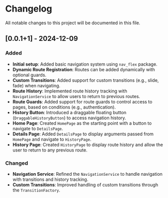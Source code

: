 # Changelog

All notable changes to this project will be documented in this file.

## [0.0.1+1] - 2024-12-09

### Added
- **Initial setup**: Added basic navigation system using `nav_flex` package.
- **Dynamic Route Registration**: Routes can be added dynamically with optional guards.
- **Custom Transitions**: Added support for custom transitions (e.g., slide, fade) when navigating.
- **Route History**: Implemented route history tracking with `NavigationService` to allow users to return to previous routes.
- **Route Guards**: Added support for route guards to control access to pages, based on conditions (e.g., authentication).
- **History Button**: Introduced a draggable floating button (`DraggableHistoryButton`) to access navigation history.
- **Home Page**: Created `HomePage` as the starting point with a button to navigate to `DetailsPage`.
- **Details Page**: Added `DetailsPage` to display arguments passed from `HomePage` and navigate to `HistoryPage`.
- **History Page**: Created `HistoryPage` to display route history and allow the user to return to any previous route.

### Changed
- **Navigation Service**: Refined the `NavigationService` to handle navigation with transitions and history tracking.
- **Custom Transitions**: Improved handling of custom transitions through the `TransitionFactory`.
